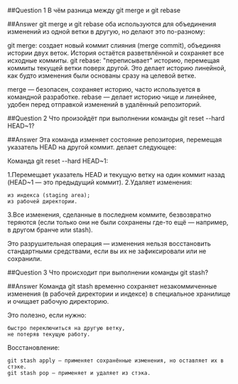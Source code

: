 ##Question 1
В чём разница между git merge и git rebase

##Answer
git merge и git rebase оба используются для объединения изменений из одной ветки в другую, но делают это по-разному:

git merge: создает новый коммит слияния (merge commit), объединяя истории двух веток. История остаётся разветвлённой и сохраняет все исходные коммиты.
git rebase: "переписывает" историю, перемещая коммиты текущей ветки поверх другой. Это делает историю линейной, как будто изменения были основаны сразу на целевой ветке.

merge — безопасен, сохраняет историю, часто используется в командной разработке.
rebase — делает историю чище и линейнее, удобен перед отправкой изменений в удалённый репозиторий.

##Question 2
Что произойдёт при выполнении команды git reset --hard HEAD~1?

##Answer
Эта команда изменяет состояние репозитория, перемещая указатель HEAD на другой коммит.
делает следующее:

Команда git reset --hard HEAD~1:

1.Перемещает указатель HEAD и текущую ветку на один коммит назад (HEAD~1 — это предыдущий коммит).
2.Удаляет изменения:

    из индекса (staging area);
    из рабочей директории.

3.Все изменения, сделанные в последнем коммите, безвозвратно теряются (если только они не были сохранены где-то ещё — например, в другом бранче или stash).

Это разрушительная операция — изменения нельзя восстановить стандартными средствами, если вы их не зафиксировали или не сохранили.

##Question 3
Что происходит при выполнении команды git stash?

##Answer
Команда git stash временно сохраняет незакоммиченные изменения (в рабочей директории и индексе) в специальное хранилище и очищает рабочую директорию.

Это полезно, если нужно:

    быстро переключиться на другую ветку,
    не потеряв текущую работу.

Восстановление:

    git stash apply — применяет сохранённые изменения, но оставляет их в стэке.
    git stash pop — применяет и удаляет из стэка.
